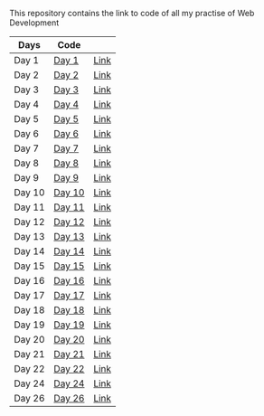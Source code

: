 This repository contains the link to code of all my practise of Web Development

| Days   | Code                               |                                                                               |
| ------ | ---------------------------------- | ----------------------------------------------------------------------------- |
| Day 1  | [Day 1](./Day%201)                 | [Link](https://siddharth20190428.github.io/Frontend-THAs/Day%201/index.html)  |
| Day 2  | [Day 2](./Day%202)                 | [Link](https://siddharth20190428.github.io/Frontend-THAs/Day%202/index.html)  |
| Day 3  | [Day 3](./Day%203)                 | [Link](https://siddharth20190428.github.io/Frontend-THAs/Day%203/index.html)  |
| Day 4  | [Day 4](./Day%204)                 | [Link](https://siddharth20190428.github.io/Frontend-THAs/Day%204/index.html)  |
| Day 5  | [Day 5](./Day%205)                 | [Link](https://siddharth20190428.github.io/Frontend-THAs/Day%205/index.html)  |
| Day 6  | [Day 6](./Day%206)                 | [Link](https://siddharth20190428.github.io/Frontend-THAs/Day%206/index.html)  |
| Day 7  | [Day 7](./Day%207)                 | [Link](https://siddharth20190428.github.io/Frontend-THAs/Day%207/index.html)  |
| Day 8  | [Day 8](./Day%208)                 | [Link](https://siddharth20190428.github.io/Frontend-THAs/Day%208/index.html)  |
| Day 9  | [Day 9](./Day%209)                 | [Link](https://siddharth20190428.github.io/Frontend-THAs/Day%209/index.html)  |
| Day 10 | [Day 10](./Day%2010)               | [Link](https://siddharth20190428.github.io/Frontend-THAs/Day%2010/index.html) |
| Day 11 | [Day 11](./Day%2011)               | [Link](https://siddharth20190428.github.io/Frontend-THAs/Day%2011/index.html) |
| Day 12 | [Day 12](./Day%2012)               | [Link](https://siddharth20190428.github.io/Frontend-THAs/Day%2012/index.html) |
| Day 13 | [Day 13](./Day%2013)               | [Link](https://siddharth20190428.github.io/Frontend-THAs/Day%2013/index.html) |
| Day 14 | [Day 14](./Day%2014)               | [Link](https://siddharth20190428.github.io/Frontend-THAs/Day%2014/index.html) |
| Day 15 | [Day 15](./Day%2015)               | [Link](https://siddharth20190428.github.io/Frontend-THAs/Day%2015/index.html) |
| Day 16 | [Day 16](.react-thas/src/Day%2016) | [Link](https://siddharth-react-thas.netlify.app/day16/)                       |
| Day 17 | [Day 17](.react-thas/src/Day%2017) | [Link](https://siddharth-react-thas.netlify.app/day17/)                       |
| Day 18 | [Day 18](.react-thas/src/Day%2018) | [Link](https://siddharth-react-thas.netlify.app/day18/)                       |
| Day 19 | [Day 19](.react-thas/src/Day%2019) | [Link](https://siddharth-react-thas.netlify.app/day19/)                       |
| Day 20 | [Day 20](.react-thas/src/Day%2020) | [Link](https://siddharth-react-thas.netlify.app/day20/)                       |
| Day 21 | [Day 21](.react-thas/src/Day%2021) | [Link](https://siddharth-react-thas.netlify.app/day21/)                       |
| Day 22 | [Day 22](.react-thas/src/Day%2022) | [Link](https://siddharth-react-thas.netlify.app/day22/)                       |
| Day 24 | [Day 24](.react-thas/src/Day%2024) | [Link](https://siddharth-react-thas.netlify.app/day24/)                       |
| Day 26 | [Day 26](.react-thas/src/Day%2026) | [Link](https://siddharth-react-thas.netlify.app/day26/)                       |
